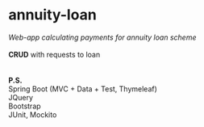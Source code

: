 # annuity-loan

_Web-app calculating payments for annuity loan scheme_<br/>
<br/>
**CRUD** with requests to loan<br>
<br/>
<br/>
**P.S.**<br/>
Spring Boot (MVC + Data + Test, Thymeleaf)<br/>
JQuery<br/>
Bootstrap<br/>
JUnit, Mockito<br/>